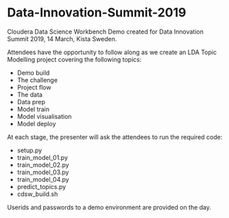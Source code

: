 # Data-Innovation-Summit-2019

Cloudera Data Science Workbench Demo created for Data Innovation Summit 2019, 14 March, Kista Sweden.

Attendees have the opportunity to follow along as we create an LDA Topic Modelling project covering the following topics:

- Demo build
- The challenge
- Project flow
- The data
- Data prep
- Model train 
- Model visualisation
- Model deploy

At each stage, the presenter will ask the attendees to run the required code:
- setup.py 
- train_model_01.py
- train_model_02.py
- train_model_03.py
- train_model_04.py
- predict_topics.py
- cdsw_build.sh

Userids and passwords to a demo environment are provided on the day.
